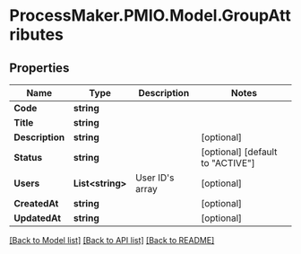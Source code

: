 # ProcessMaker.PMIO.Model.GroupAttributes
## Properties

Name | Type | Description | Notes
------------ | ------------- | ------------- | -------------
**Code** | **string** |  | 
**Title** | **string** |  | 
**Description** | **string** |  | [optional] 
**Status** | **string** |  | [optional] [default to "ACTIVE"]
**Users** | **List&lt;string&gt;** | User ID&#39;s array | [optional] 
**CreatedAt** | **string** |  | [optional] 
**UpdatedAt** | **string** |  | [optional] 

[[Back to Model list]](../README.md#documentation-for-models) [[Back to API list]](../README.md#documentation-for-api-endpoints) [[Back to README]](../README.md)

